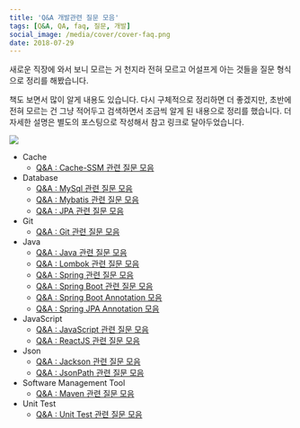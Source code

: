 ```yaml
---
title: 'Q&A 개발관련 질문 모음'
tags: [Q&A, QA, faq, 질문, 개발]
social_image: /media/cover/cover-faq.png
date: 2018-07-29
---
```


새로운 직장에 와서 보니 모르는 거 천지라 전혀 모르고 어설프게 아는 것들을 질문 형식으로 정리를 해봤습니다.

책도 보면서 많이 알게 내용도 있습니다. 다시 구체적으로 정리하면 더 좋겠지만, 초반에 전혀 모르는 건 그냥 적어두고 검색하면서 조금씩 알게 된 내용으로 정리를 했습니다. 더 자세한 설명은 별도의 포스팅으로 작성해서 참고 링크로 달아두었습니다.

![](/media/java/QA-개발관련-질문-모음/q&a3.jpeg)

* Cache
	* [Q&A : Cache-SSM 관련 질문 모음](https://blog.advenoh.pe.kr/java/QA-Cache-SSM-%EA%B4%80%EB%A0%A8-%EC%A7%88%EB%AC%B8-%EB%AA%A8%EC%9D%8C/)
* Database
	* [Q&A : MySql 관련 질문 모음](https://blog.advenoh.pe.kr/database/QA-MySql-%EA%B4%80%EB%A0%A8-%EC%A7%88%EB%AC%B8-%EB%AA%A8%EC%9D%8C/)
	* [Q&A : Mybatis 관련 질문 모음](https://blog.advenoh.pe.kr/database/QA-Mybatis-%EA%B4%80%EB%A0%A8-%EC%A7%88%EB%AC%B8-%EB%AA%A8%EC%9D%8C/)
	* [Q&A : JPA 관련 질문 모음](https://blog.advenoh.pe.kr/database/QA-JPA-%EA%B4%80%EB%A0%A8-%EC%A7%88%EB%AC%B8-%EB%AA%A8%EC%9D%8C/)
* Git
	* [Q&A : Git 관련 질문 모음](https://blog.advenoh.pe.kr/git/QA-Git-%EA%B4%80%EB%A0%A8-%EC%A7%88%EB%AC%B8-%EB%AA%A8%EC%9D%8C/)
* Java
	* [Q&A : Java 관련 질문 모음](https://blog.advenoh.pe.kr/java/QA-Java-%EA%B4%80%EB%A0%A8-%EC%A7%88%EB%AC%B8-%EB%AA%A8%EC%9D%8C/)
	* [Q&A : Lombok 관련 질문 모음](https://blog.advenoh.pe.kr/java/qa-lombok-%EA%B4%80%EB%A0%A8-%EC%A7%88%EB%AC%B8-%EB%AA%A8%EC%9D%8C/)
	* [Q&A : Spring 관련 질문 모음]()
	* [Q&A : Spring Boot 관련 질문 모음]()
	* [Q&A : Spring Boot Annotation 모음](https://blog.advenoh.pe.kr/spring/QA-Spring-Boot-Annotation-%EB%AA%A8%EC%9D%8C/)
	* [Q&A : Spring JPA Annotation 모음](https://blog.advenoh.pe.kr/spring/QA-Spring-JPA-Annotation-%EB%AA%A8%EC%9D%8C/)
* JavaScript
	* [Q&A : JavaScript 관련 질문 모음](https://blog.advenoh.pe.kr/javascript/QA-JavaScript-%EA%B4%80%EB%A0%A8-%EC%A7%88%EB%AC%B8-%EB%AA%A8%EC%9D%8C/)
	* [Q&A : ReactJS 관련 질문 모음]()
* Json
	* [Q&A : Jackson 관련 질문 모음](https://blog.advenoh.pe.kr/java/QA-Jackson-%EA%B4%80%EB%A0%A8-%EC%A7%88%EB%AC%B8-%EB%AA%A8%EC%9D%8C/)
	* [Q&A : JsonPath 관련 질문 모음](https://blog.advenoh.pe.kr/java/QA-JsonPath-%EA%B4%80%EB%A0%A8-%EC%A7%88%EB%AC%B8-%EB%AA%A8%EC%9D%8C/)
* Software Management Tool
	* [Q&A : Maven 관련 질문 모음](https://blog.advenoh.pe.kr/java/QA-Maven-%EA%B4%80%EB%A0%A8-%EC%A7%88%EB%AC%B8-%EB%AA%A8%EC%9D%8C/)
* Unit Test
	* [Q&A : Unit Test 관련 질문 모음]()
